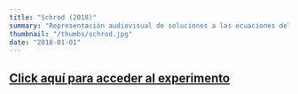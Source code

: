 ```yaml
---
title: "Schrod (2018)"
summary: "Representación audiovisual de soluciones a las ecuaciones del calor y de Schrödinger."
thumbnail: "/thumbs/schrod.jpg"
date: "2018-01-01"
---
```


## [Click aquí para acceder al experimento](/inc/schrod)
